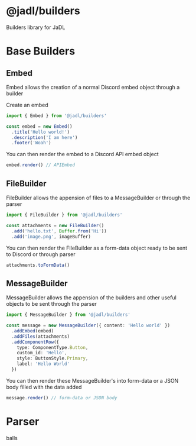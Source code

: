 # @jadl/builders

Builders library for JaDL

# Base Builders

## Embed

Embed allows the creation of a normal Discord embed object through a builder

Create an embed

```ts
import { Embed } from '@jadl/builders'

const embed = new Embed()
  .title('Hello world!')
  .description('I am here')
  .footer('Woah')
```

You can then render the embed to a Discord API embed object

```ts
embed.render() // APIEmbed
```

## FileBuilder

FileBuilder allows the appension of files to a MessageBuilder or through the parser

```ts
import { FileBuilder } from '@jadl/builders'

const attachments = new FileBuilder()
  .add('hello.txt', Buffer.from('Hi'))
  .add('image.png', imageBuffer)
```

You can then render the FIleBuilder as a form-data object ready to be sent to Discord or through parser

```ts
attachments.toFormData()
```

## MessageBuilder

MessageBuilder allows the appension of the builders and other useful objects to be sent through the parser

```ts
import { MessageBuilder } from '@jadl/builders'

const message = new MessageBuilder({ content: 'Hello world' })
  .addEmbed(embed)
  .addFiles(attachments)
  .addComponentRow({
    type: ComponentType.Button,
    custom_id: 'Hello',
    style: ButtonStyle.Primary,
    label: 'Hello World'
  })
```

You can then render these MessageBuilder's into form-data or a JSON body filled with the data added

```ts
message.render() // form-data or JSON body
```

# Parser

balls
